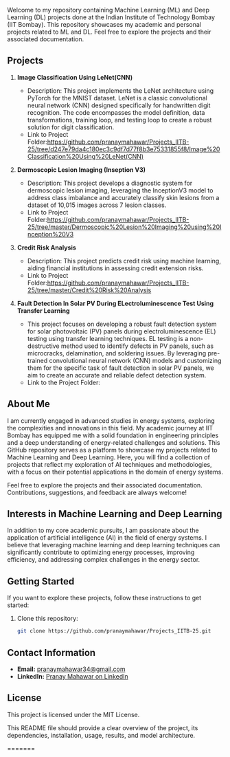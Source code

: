 
Welcome to my repository containing Machine Learning (ML) and Deep Learning (DL) projects done at the Indian Institute of Technology Bombay (IIT Bombay). This repository showcases my academic and personal projects related to ML and DL. Feel free to explore the projects and their associated documentation.

## Projects

1. **Image Classification Using LeNet(CNN)**
   - Description: This project implements the LeNet architecture using PyTorch for the MNIST dataset. LeNet is a classic convolutional neural network (CNN) designed specifically for handwritten digit 
     recognition. The code encompasses the model definition, data transformations, training loop, and testing loop to create a robust solution for digit classification.
   - Link to Project Folder:https://github.com/pranaymahawar/Projects_IITB-25/tree/d247e79da4c180ec3c9df7d77f8b3e75331855f8/Image%20Classification%20Using%20LeNet(CNN)
2. **Dermoscopic Lesion Imaging (Inseption V3)**
   - Description: This project develops a diagnostic system for dermoscopic lesion imaging, leveraging the InceptionV3 model to address class imbalance and accurately classify skin lesions from a dataset of 
     10,015 images across 7 lesion classes.
   - Link to Project Folder:https://github.com/pranaymahawar/Projects_IITB-25/tree/master/Dermoscopic%20Lesion%20Imaging%20using%20Inception%20V3
3. **Credit Risk Analysis**
   - Description: This project predicts credit risk using machine learning, aiding financial institutions in assessing credit extension risks.
   - Link to Project Folder:https://github.com/pranaymahawar/Projects_IITB-25/tree/master/Credit%20Risk%20Analysis
     

4. **Fault Detection In Solar PV During ELectroluminescence Test Using Transfer Learning**
   - This project focuses on developing a robust fault detection system for solar photovoltaic (PV) panels during electroluminescence (EL) testing using transfer learning techniques. EL testing is a non-         
     destructive method used to identify defects in PV panels, such as microcracks, delamination, and soldering issues. By leveraging pre-trained convolutional neural network (CNN) models and customizing them 
     for the specific task of fault detection in solar PV panels, we aim to create an accurate and reliable defect detection system.
   - Link to the Project Folder:

## About Me
I am currently engaged in advanced studies in energy systems, exploring the complexities and innovations in this field. My academic journey at IIT Bombay has equipped me with a solid foundation in engineering principles and a deep understanding of energy-related challenges and solutions.
This GitHub repository serves as a platform to showcase my projects related to Machine Learning and Deep Learning. Here, you will find a collection of projects that reflect my exploration of AI techniques and methodologies, with a focus on their potential applications in the domain of energy systems.

Feel free to explore the projects and their associated documentation. Contributions, suggestions, and feedback are always welcome!
## Interests in Machine Learning and Deep Learning

In addition to my core academic pursuits, I am passionate about the application of artificial intelligence (AI) in the field of energy systems. I believe that leveraging machine learning and deep learning techniques can significantly contribute to optimizing energy processes, improving efficiency, and addressing complex challenges in the energy sector.

## Getting Started

If you want to explore these projects, follow these instructions to get started:

1. Clone this repository:
   ```bash
   git clone https://github.com/pranaymahawar/Projects_IITB-25.git

## Contact Information
- **Email:** pranaymahawar34@gmail.com
- **LinkedIn:** [Pranay Mahawar on LinkedIn](www.linkedin.com/in/pranay-mahawar-13691316a)

## License
This project is licensed under the MIT License.

This README file should provide a clear overview of the project, its dependencies, installation, usage, results, and model architecture.


=======

